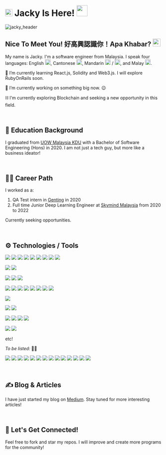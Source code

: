 # <img src="https://c.tenor.com/Iq8QI1fgidMAAAAi/palomax-location.gif" width="23px"> Jacky Is Here! <img src="https://c.tenor.com/VUH3A7tK-qgAAAAi/dm4uz3-foekoe.gif" width="35px">

<!--
**chihunkhaw/chihunkhaw** is a ✨ _special_ ✨ repository because its `README.md` (this file) appears on your GitHub profile.

Here are some ideas to get you started:

- 🔭 I’m currently working on ...
- 🌱 I’m currently learning ...
- 👯 I’m looking to collaborate on ...
- 🤔 I’m looking for help with ...
- 💬 Ask me about ...
- 📫 How to reach me: ...
- 😄 Pronouns: ...
- ⚡ Fun fact: ...
-->
![jacky_header](https://github.com/chihunkhaw/chihunkhaw/blob/main/github_profile_header.png?raw=true)


## Nice To Meet You! 好高興認識你！Apa Khabar? <img src="https://c.tenor.com/xS_t2ANBv9UAAAAi/elsalla.gif" width="25px">
My name is Jacky. I'm a software engineer from Malaysia. I speak four languages: English <img src="https://emojipedia-us.s3.dualstack.us-west-1.amazonaws.com/thumbs/120/google/313/flag-united-kingdom_1f1ec-1f1e7.png" width="18px">, Cantonese <img src="https://emojipedia-us.s3.dualstack.us-west-1.amazonaws.com/thumbs/120/google/313/flag-hong-kong-sar-china_1f1ed-1f1f0.png" width="18px">, Mandarin <img src="https://emojipedia-us.s3.dualstack.us-west-1.amazonaws.com/thumbs/120/google/313/flag-taiwan_1f1f9-1f1fc.png" width="18px"> / <img src="https://emojipedia-us.s3.dualstack.us-west-1.amazonaws.com/thumbs/120/google/313/flag-china_1f1e8-1f1f3.png" width="18px">, and Malay <img src="https://emojipedia-us.s3.dualstack.us-west-1.amazonaws.com/thumbs/120/google/313/flag-malaysia_1f1f2-1f1fe.png" width="18px">.


🌱 I’m currently learning React.js, Solidity and Web3.js. I will explore RubyOnRails soon.

🔭 I’m currently working on something big now. 😉

⛓️ I'm currently exploring Blockchain and seeking a new opportunity in this field.

<br />

## 🏫 Education Background
I graduated from [UOW Malaysia KDU](https://www.uowmkdu.edu.my/) with a Bachelor of Software Engineering (Hons) in 2020. I am not just a tech guy, but more like a business ideator!

<br />

## 👨‍💻 Career Path
I worked as a:
1. QA Test intern in [Genting](https://www.genting.com/) in 2020
2. Full time Junior Deep Learning Engineer at [Skymind Malaysia](https://skymind.global/) from 2020 to 2022

Currently seeking opportunities.

<br />

## ⚙️ Technologies / Tools
[![](https://img.shields.io/badge/Code-Arduino%20C-success?style=flat&logo=Arduino&logoColor=white)](https://www.arduino.cc/)
[![](https://img.shields.io/badge/Code-CSS-success?style=flat&logo=CSS3&logoColor=white)](https://github.com/chkjacky)
[![](https://img.shields.io/badge/Code-C-success?style=flat&logo=C&logoColor=white)](https://github.com/chkjacky)
[![](https://img.shields.io/badge/Code-HTML-success?style=flat&logo=HTML5&logoColor=white)](https://github.com/chkjacky)
[![](https://img.shields.io/badge/Code-JavaScript-success?style=flat&logo=JavaScript&logoColor=white)](https://github.com/chkjacky)
[![](https://img.shields.io/badge/Code-Java-success?style=flat&logo=Java&logoColor=white)](https://www.java.com/en/)
[![](https://img.shields.io/badge/Code-jQuery-success?style=flat&logo=jQuery&logoColor=white)](https://jquery.com/)
[![](https://img.shields.io/badge/Code-PHP-success?style=flat&logo=PHP&logoColor=white)](https://www.php.net/)
[![](https://img.shields.io/badge/Code-Python-success?style=flat&logo=Python&logoColor=white)](https://www.python.org/)

[![](https://img.shields.io/badge/Framework-Bootstrap-informational?style=flat&logo=Bootstrap&logoColor=white&color=blueviolet)](https://getbootstrap.com/)
[![](https://img.shields.io/badge/Framework-CodeIgniter%204-informational?style=flat&logo=CodeIgniter&logoColor=white&color=blueviolet)](https://codeigniter.com/)

[![](https://img.shields.io/badge/Database-MySQL-informational?style=flat&logo=MySQL&logoColor=white&color=green)](https://www.mysql.com/)
[![](https://img.shields.io/badge/Database-OracleSQL-informational?style=flat&logo=Oracle&logoColor=white&color=green)](https://www.oracle.com/database/technologies/appdev/sqldeveloper-landing.html)
[![](https://img.shields.io/badge/Database-PostgreSQL-informational?style=flat&logo=PostgreSQL&logoColor=white&color=green)](https://www.postgresql.org/)

[![](https://img.shields.io/badge/Tool-Bootstrap%20Studio-informational?style=flat&logo=Bootstrap&logoColor=white&color=orange)](https://bootstrapstudio.io/)
[![](https://img.shields.io/badge/Tool-Docker-informational?style=flat&logo=Docker&logoColor=white&color=orange)](https://www.docker.com/)
[![](https://img.shields.io/badge/Tool-Git-informational?style=flat&logo=Git&logoColor=white&color=orange)](https://git-scm.com/)
[![](https://img.shields.io/badge/Tool-phpMyAdmin-informational?style=flat&logo=phpMyAdmin&logoColor=white&color=orange)](https://www.phpmyadmin.net/)
[![](https://img.shields.io/badge/Tool-MySQL%20WorkBench-informational?style=flat&logo=MySQL&logoColor=white&color=orange)](https://www.mysql.com/products/workbench/)
[![](https://img.shields.io/badge/Tool-pgAdmin4-informational?style=flat&logo=PostgreSQL&logoColor=white&color=orange)](https://www.pgadmin.org/)
[![](https://img.shields.io/badge/Tool-Postman-informational?style=flat&logo=Postman&logoColor=white&color=orange)](https://www.postman.com/)
[![](https://img.shields.io/badge/Tool-Elementor-orange)](https://elementor.com/)

[![](https://img.shields.io/badge/CMS-Wordpress-informational?style=flat&logo=Wordpress&logoColor=white&color=ff69b4)](https://wordpress.org/download/)

[![](https://img.shields.io/badge/Editor-Adruino%20IDE-informational?style=flat&logo=Arduino&logoColor=white&color=yellow)](https://www.arduino.cc/en/software)
[![](https://img.shields.io/badge/Editor-VS%20Code-informational?style=flat&logo=Visual%20Studio%20Code&logoColor=white&color=yellow)](https://code.visualstudio.com/)

[![](https://img.shields.io/badge/Cloud-GitHub-informational?style=flat&logo=GitHub&logoColor=white&color=informational)](https://github.com/)
[![](https://img.shields.io/badge/Cloud-Heroku-informational?style=flat&logo=Heroku&logoColor=white&color=informational)](https://www.heroku.com/)
[![](https://img.shields.io/badge/Cloud-Hostinger-informational?style=flat&logoColor=white&color=informational)](https://www.hostinger.com/)
[![](https://img.shields.io/badge/Cloud-SiteGround-informational?style=flat&logoColor=white&color=informational)](https://www.siteground.com/)

[![](https://img.shields.io/badge/API/SDK-Mailgun-informational?style=flat&logo=Mail.Ru&logoColor=white&color=red)](https://www.mailgun.com/)
[![](https://img.shields.io/badge/API/SDK-Stripe-informational?style=flat&logo=Stripe&logoColor=white&color=red)](https://stripe.com/en-gb-my)

etc!
<br />

*To be listed:* 👨‍🔬

[![](https://img.shields.io/badge/Cloud-AWS-informational?style=flat&logo=Amazon%20AWS&logoColor=white&color=cyan)](https://aws.amazon.com/)
[![](https://img.shields.io/badge/Code-Node.js-informational?style=flat&logo=Node.js&logoColor=white&color=cyan)](https://nodejs.org/en/)
[![](https://img.shields.io/badge/Code-React.js-informational?style=flat&logo=React&logoColor=white&color=cyan)](https://reactjs.org/)
[![](https://img.shields.io/badge/Code-Ruby-informational?style=flat&logo=Ruby&logoColor=white&color=cyan)](https://rubyonrails.org/)
[![](https://img.shields.io/badge/Code-Solidity-informational?style=flat&logo=Solidity&logoColor=white&color=cyan)](https://soliditylang.org/)
[![](https://img.shields.io/badge/Code-TypeScript-informational?style=flat&logo=TypeScript&logoColor=white&color=cyan)](https://www.typescriptlang.org/)
[![](https://img.shields.io/badge/Code-Web3.js-informational?style=flat&logo=Web3.js&logoColor=white&color=cyan)](https://web3js.readthedocs.io/en/v1.5.2/)
[![](https://img.shields.io/badge/Framework-Laravel-informational?style=flat&logo=Laravel&logoColor=white&color=cyan)](https://laravel.com/)
[![](https://img.shields.io/badge/Framework-Nest.js-informational?style=flat&logo=Node.js&logoColor=white&color=cyan)](https://nextjs.org/)
[![](https://img.shields.io/badge/Framework-Next.js-informational?style=flat&logo=Next.js&logoColor=white&color=cyan)](https://nextjs.org/)
[![](https://img.shields.io/badge/Framework-Ruby%20on%20Rails-informational?style=flat&logo=Ruby%20on%20Rails&logoColor=white&color=cyan)](https://rubyonrails.org/)
[![](https://img.shields.io/badge/Framework-Vue.js-informational?style=flat&logo=Vue.js&logoColor=white&color=cyan)](https://vuejs.org/)
[![](https://img.shields.io/badge/ML/DL-Detectron2-cyan)](https://ai.facebook.com/tools/detectron2/)
[![](https://img.shields.io/badge/Tool-Coco%20Annotator-cyan)](https://github.com/jsbroks/coco-annotator)

<br />

## ✍️ Blog & Articles
I have just started my blog on [Medium](https://chkjacky.medium.com/). Stay tuned for more interesting articles!

<br />

## 🤝 Let's Get Connected!
Feel free to fork and star my repos. I will improve and create more programs for the community!

<br />

<!-- 
## 📊 My GitHub Stats (I'm new, only fewer data is displayed)
![Jacky's GitHub stats](https://github-readme-stats.vercel.app/api?username=chihunkhaw&show_icons=true&theme=radical)
-->
